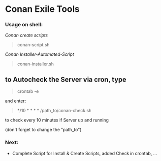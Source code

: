 # Conan Exile Tools


### Usage on shell:

_Conan create scripts_

> conan-script.sh

_Conan Installer-Automated-Script_

> conan-installer.sh


## to Autocheck the Server via cron, type
> crontab -e

and enter:

> */10 * * * * /path_to/conan-check.sh

to check every 10 minutes if Server up and running

(don't forget to change the "path_to")


	
### Next:

- Complete Script for Install & Create Scripts, added Check in crontab, ...
